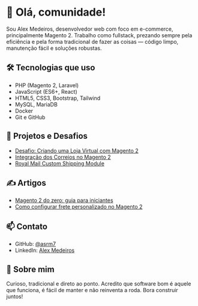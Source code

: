 # 👋 Olá, comunidade!

Sou Alex Medeiros, desenvolvedor web com foco em e-commerce, principalmente Magento 2. Trabalho como fullstack, prezando sempre pela eficiência e pela forma tradicional de fazer as coisas — código limpo, manutenção fácil e soluções robustas.

## 🛠️ Tecnologias que uso

- PHP (Magento 2, Laravel)
- JavaScript (ES6+, React)
- HTML5, CSS3, Bootstrap, Tailwind
- MySQL, MariaDB
- Docker
- Git e GitHub

## 🚀 Projetos e Desafios

- [Desafio: Criando uma Loja Virtual com Magento 2](https://www.dio.me/)
- [Integração dos Correios no Magento 2](https://www.dio.me/)
- [Royal Mail Custom Shipping Module](https://github.com/asrm7/royal-mail-magento)

## ✍️ Artigos

- [Magento 2 do zero: guia para iniciantes](https://www.dio.me/)
- [Como configurar frete personalizado no Magento 2](https://www.dio.me/)

## 📫 Contato

- GitHub: [@asrm7](https://github.com/asrm7)
- LinkedIn: [Alex Medeiros](https://www.linkedin.com/in/alexmedeiros-dev/)

## 💬 Sobre mim

Curioso, tradicional e direto ao ponto. Acredito que software bom é aquele que funciona, é fácil de manter e não reinventa a roda. Bora construir juntos!
